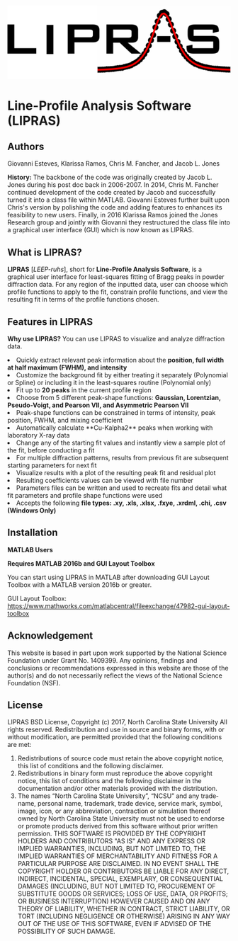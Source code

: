 ![stack Overflow](https://github.com/SneakySnail/LIPRAS/blob/master/Logo/Logo_R3.png?raw=true)
# Line-Profile Analysis Software (LIPRAS)


## Authors
Giovanni Esteves, Klarissa Ramos, Chris M. Fancher, and Jacob L. Jones

<b> History: </b>The backbone of the code was originally created by Jacob L. Jones during his post doc back in 2006-2007. In 2014, Chris M. Fancher continued development of the code created by Jacob and successfully turned it into a class file within MATLAB. Giovanni Esteves further built upon Chris's version by polishing the code and adding features to enhances its feasibility to new users. Finally, in 2016 Klarissa Ramos joined the Jones Research group and jointly with Giovanni they restructured the class file into a graphical user interface (GUI) which is now known as LIPRAS.

## What is LIPRAS?

**LIPRAS** [*LEEP-ruhs*], short for **Line-Profile Analysis Software**, is a graphical user interface for least-squares fitting of Bragg peaks in powder diffraction data. For any region of the inputted data, user can choose which profile functions to apply to the fit, constrain profile functions, and view the resulting fit in terms of the profile functions chosen. 


## Features in LIPRAS
<b> Why use LIPRAS?</b> You can use LIPRAS to visualize and analyze diffraction data.

<li> Quickly extract relevant peak information about the <b>position, full width at half maximum (FWHM), and intensity</b> </li>
<li> Customize the background fit by either treating it separately (Polynomial or Spline) or including it in the least-squares routine (Polynomial only)</li>
<li> Fit up to <b>20 peaks</b> in the current profile region </li>
<li> Choose from 5 different peak-shape functions: <b>Gaussian, Lorentzian, Pseudo-Voigt, and Pearson VII, and Asymmetric Pearson VII</b> </li>
<li> Peak-shape functions can be constrained in terms of intensity, peak position, FWHM, and mixing coefficient</li>
<li> Automatically calculate **Cu-Kalpha2** peaks when working with laboratory X-ray data </li>
<li> Change any of the starting fit values and instantly view a sample plot of the fit, before conducting a fit</li>
<li> For multiple diffraction patterns, results from previous fit are subsequent starting parameters for next fit </li>
<li> Visualize results with a plot of the resulting peak fit and residual plot</li>
<li> Resulting coefficients values can be viewed with file number </li>
<li> Parameters files can be written and used to recreate fits and detail what fit parameters and profile shape functions were used</li>
<li> Accepts the following <b>file types: .xy, .xls, .xlsx, .fxye, .xrdml, .chi, .csv (Windows Only)</b></li>


## Installation
**MATLAB Users**

**Requires MATLAB 2016b and GUI Layout Toolbox**

You can start using LIPRAS in MATLAB after downloading GUI Layout Toolbox with a MATLAB version 2016b or greater. 

GUI Layout Toolbox: https://www.mathworks.com/matlabcentral/fileexchange/47982-gui-layout-toolbox
## Acknowledgement
This website is based in part upon work supported by the National Science Foundation under Grant No. 1409399. Any opinions, findings and conclusions or recommendations expressed in this website are those of the author(s) and do not necessarily reflect the views of the National Science Foundation (NSF).

## License
LIPRAS BSD License,
Copyright (c) 2017, North Carolina State University
All rights reserved.
Redistribution and use in source and binary forms, with or without modification, are permitted provided
that the following conditions are met:

1. Redistributions of source code must retain the above copyright notice, this list of conditions and the
following disclaimer.
2. Redistributions in binary form must reproduce the above copyright notice, this list of conditions and
the following disclaimer in the documentation and/or other materials provided with the distribution.
3. The names “North Carolina State University”, “NCSU” and any trade‐name, personal name,
trademark, trade device, service mark, symbol, image, icon, or any abbreviation, contraction or
simulation thereof owned by North Carolina State University must not be used to endorse or promote
products derived from this software without prior written permission.
THIS SOFTWARE IS PROVIDED BY THE COPYRIGHT HOLDERS AND CONTRIBUTORS "AS IS" AND ANY
EXPRESS OR IMPLIED WARRANTIES, INCLUDING, BUT NOT LIMITED TO, THE IMPLIED WARRANTIES OF
MERCHANTABILITY AND FITNESS FOR A PARTICULAR PURPOSE ARE DISCLAIMED. IN NO EVENT SHALL
THE COPYRIGHT HOLDER OR CONTRIBUTORS BE LIABLE FOR ANY DIRECT, INDIRECT, INCIDENTAL,
SPECIAL, EXEMPLARY, OR CONSEQUENTIAL DAMAGES (INCLUDING, BUT NOT LIMITED TO,
PROCUREMENT OF SUBSTITUTE GOODS OR SERVICES; LOSS OF USE, DATA, OR PROFITS; OR BUSINESS
INTERRUPTION) HOWEVER CAUSED AND ON ANY THEORY OF LIABILITY, WHETHER IN CONTRACT, STRICT
LIABILITY, OR TORT (INCLUDING NEGLIGENCE OR OTHERWISE) ARISING IN ANY WAY OUT OF THE USE OF
THIS SOFTWARE, EVEN IF ADVISED OF THE POSSIBILITY OF SUCH DAMAGE.
